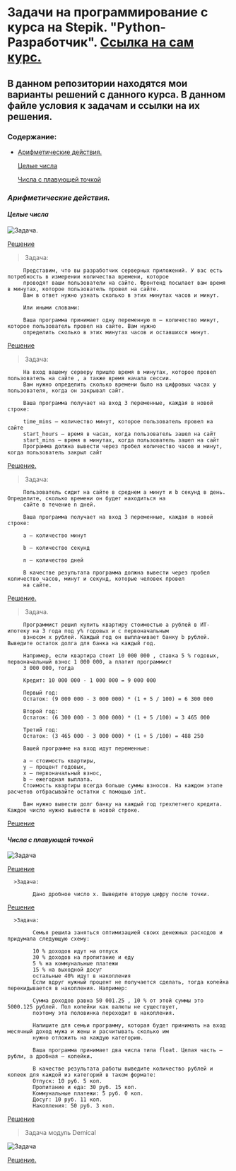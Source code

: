 # **Задачи на программирование с курса на Stepik. "Python-Разработчик".** [Ссылка на сам курс.](https://stepik.org/course/122813/syllabus)

## В данном репозитории находятся мои варианты решений с данного курса. В данном файле условия к задачам и ссылки на их решения. 

### Содержание:
+ [Арифметические действия.](#Арифметические-действия)
      
   [Целые числа](#Целые-числа)

   [Числа с плавующей точкой](#Числа-с-плавующей-точкой)     
   
   
   
   
   
### *Арифметические действия.* 
   
   #### *Целые числа*

  ![Задача.](https://disk.yandex.com.am/client/disk/developer_python?idApp=client&dialog=slider&idDialog=%2Fdisk%2Fdeveloper_python%2Fimage_2023-09-06_10-26-48.png)
     
   [Решение](https://github.com/richard-tanakov/richard-tanakov-stepik_developer_python/blob/main/output_the_formula.py)
    
   > Задача:

         Представим, что вы разработчик серверных приложений. У вас есть потребность в измерении количества времени, которое
         проводят ваши пользователи на сайте. Фронтенд посылает вам время в минутах, которое пользователь провел на сайте.
         Вам в ответ нужно узнать сколько в этих минутах часов и минут.

         Или иными словами:

         Ваша программа принимает одну переменную m – количество минут, которое пользователь провел на сайте. Вам нужно
         определить сколько в этих минутах часов и оставшихся минут. 

   [Решение](https://github.com/richard-tanakov/richard-tanakov-stepik_developer_python/blob/main/Time_on_the_site.py) 

   > Задача:

         На вход вашему серверу пришло время в минутах, которое провел пользователь на сайте , а также время начала сессии.
         Вам нужно определить сколько времени было на цифровых часах у пользователя, когда он закрывал сайт.

         Ваша программа получает на вход 3 переменные, каждая в новой строке:

         time_mins – количество минут, которое пользователь провел на сайте
         start_hours – время в часах, когда пользователь зашел на сайт
         start_mins – время в минутах, когда пользователь зашел на сайт
         Программа должна вывести через пробел количество часов и минут, когда пользователь закрыл сайт

   [Решение.](https://github.com/richard-tanakov/richard-tanakov-stepik_developer_python/blob/main/Exit_time.py)

   

   > Задача:

         Пользователь сидит на сайте в среднем a минут и b секунд в день. Определите, сколько времени он будет находиться на
         сайте в течение n дней.

         Ваша программа получает на вход 3 переменные, каждая в новой строке:

         a – количество минут

         b – количество секунд

         n – количество дней

         В качестве результата программа должна вывести через пробел количество часов, минут и секунд, которые человек провел
         на сайте.

   [Решение.](https://github.com/richard-tanakov/richard-tanakov-stepik_developer_python/blob/main/Average_time_site.py) 

   >Задача.

         Программист решил купить квартиру стоимостью a рублей в ИТ-ипотеку на 3 года под y% годовых и с первоначальным
         взносом x рублей. Каждый год он выплачивает банку b рублей. Выведите остаток долга для банка на каждый год.

         Например, если квартира стоит 10 000 000 , ставка 5 % годовых, первоначальный взнос 1 000 000, а платит программист
         3 000 000, тогда

         Кредит: 10 000 000 - 1 000 000 = 9 000 000

         Первый год:
         Остаток: (9 000 000 - 3 000 000) * (1 + 5 / 100) = 6 300 000

         Второй год:
         Остаток: (6 300 000 - 3 000 000) * (1 + 5 /100) = 3 465 000

         Третий год:
         Остаток: (3 465 000 - 3 000 000) * (1 + 5 /100) = 488 250

         Вашей программе на вход идут переменные:

         a – стоимость квартиры,
         y – процент годовых,
         x – первоначальный взнос,
         b – ежегодная выплата.
         Стоимость квартиры всегда больше суммы взносов. На каждом этапе расчетов отбрасывайте остатки с помощью int.

         Вам нужно вывести долг банку на каждый год трехлетнего кредита. Каждое число нужно вывести в новой строке.

   [Решение](https://github.com/richard-tanakov/richard-tanakov-stepik_developer_python/blob/main/Debt_calculatio.py)



#### *Числа с плавующей точкой*

![Задача](https://disk.yandex.com.am/client/disk/developer_python?idApp=client&dialog=slider&idDialog=%2Fdisk%2Fdeveloper_python%2Fimage_2023-09-06_10-27-42.png)


[Решение](https://github.com/richard-tanakov/richard-tanakov-stepik_developer_python/blob/main/Equation_floating_number.py)




      >Задача:

            Дано дробное число x. Выведите вторую цифру после точки.

[Решение]( https://github.com/richard-tanakov/richard-tanakov-stepik_developer_python/blob/main/The_second_number.py)

    
      >Задача:

            Семья решила заняться оптимизацией своих денежных расходов и придумала следующую схему:

            10 % доходов идут на отпуск
            30 % доходов на пропитание и еду
            5 % на коммунальные платежи
            15 % на выходной досуг
            остальные 40% идут в накопления
            Если вдруг нужный процент не получается сделать, тогда копейка перекидывается в накопления. Например:

            Сумма доходов равна 50 001.25 , 10 % от этой суммы это 5000.125 рублей. Пол копейки как валюты не существует,
            поэтому эта половинка переходит в накопления.

            Напишите для семьи программу, которая будет принимать на вход месячный доход мужа и жены и расчитывать сколько им
            нужно отложить на каждую категорию.

            Ваша программа принимает два числа типа float. Целая часть – рубли, а дробная – копейки.

            В качестве результата работы выведите количество рублей и копеек для каждой из категорий в таком формате:
            Отпуск: 10 руб. 5 коп.
            Пропитание и еда: 30 руб. 15 коп.
            Коммунальные платежи: 5 руб. 0 коп.
            Досуг: 10 руб. 11 коп.
            Накопления: 50 руб. 3 коп.

[Решение](https://github.com/richard-tanakov/richard-tanakov-stepik_developer_python/blob/main/Cost_optimization.py)

     
   >Задача модуль Demical 

   ![Задача](https://s346iva.storage.yandex.net/rdisk/a19867c7f07aaa9d05c9203edd2e312dd212e0027130af8a2555fb90d9338f17/64f492dd/Ncg5XzT7AUIUbCgIkd4jfFKxZWyhLeTWTn9-m6qWraB_jdWPMg32N3c7OFAlDw-4jsxiUmnkRJqH5QDI_2hyTA==?uid=1440540990&filename=Demical.png&disposition=inline&hash=&limit=0&content_type=image%2Fjpeg&owner_uid=1440540990&fsize=29790&hid=52cd4b294aa9714e83b0815359f696ba&media_type=image&tknv=v2&etag=d280170142a7d4aad5a95e6edd8a394a&rtoken=ie3oer2Q3R7c&force_default=yes&ycrid=na-08ece2394d051409a3710fe7f5437d3e-downloader5h&ts=60474e5f4b140&s=f0ed881aebfa61666fcfe03f285b84dca5639c165c4b07d3e5929928c1daf6d9&pb=U2FsdGVkX18KdoJIjafZ-_kdfo89dVzsb3iepRwFZv29Kr_jbXepfdVGHzmzPVbwbnX26HcHAixEYQJCZBG3hO_xIgKY3aeF4rnRs4LZZUo)    


   [Решение.](https://github.com/richard-tanakov/richard-tanakov-stepik_developer_python/blob/main/decimal_calculate_formula.py) 